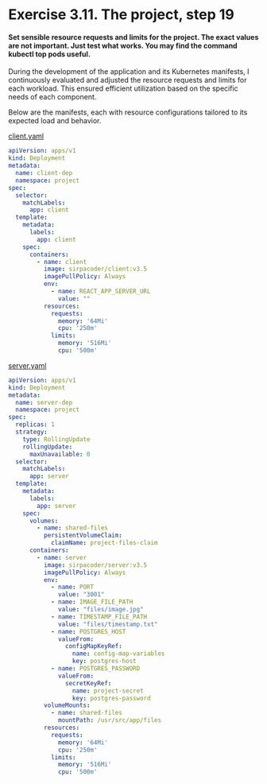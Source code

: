 # Exercise 3.11. The project, step 19

#### Set sensible resource requests and limits for the project. The exact values are not important. Just test what works. You may find the command kubectl top pods useful.

During the development of the application and its Kubernetes manifests, I
continuously evaluated and adjusted the resource requests and limits for each
workload. This ensured efficient utilization based on the specific needs of each
component.

Below are the manifests, each with resource configurations tailored to its
expected load and behavior.

[client.yaml](deploy/kubernetes/base/00-client.yaml)

```yaml
apiVersion: apps/v1
kind: Deployment
metadata:
  name: client-dep
  namespace: project
spec:
  selector:
    matchLabels:
      app: client
  template:
    metadata:
      labels:
        app: client
    spec:
      containers:
        - name: client
          image: sirpacoder/client:v3.5
          imagePullPolicy: Always
          env:
            - name: REACT_APP_SERVER_URL
              value: ""
          resources:
            requests:
              memory: '64Mi'
              cpu: '250m'
            limits:
              memory: '516Mi'
              cpu: '500m'
```

[server.yaml](deploy/kubernetes/base/01-server.yaml)

```yaml
apiVersion: apps/v1
kind: Deployment
metadata:
  name: server-dep
  namespace: project
spec:
  replicas: 1
  strategy:
    type: RollingUpdate
    rollingUpdate:
      maxUnavailable: 0
  selector:
    matchLabels:
      app: server
  template:
    metadata:
      labels:
        app: server
    spec:
      volumes:
        - name: shared-files
          persistentVolumeClaim:
            claimName: project-files-claim
      containers:
        - name: server
          image: sirpacoder/server:v3.5
          imagePullPolicy: Always
          env:
            - name: PORT
              value: "3001"
            - name: IMAGE_FILE_PATH
              value: "files/image.jpg"
            - name: TIMESTAMP_FILE_PATH
              value: "files/timestamp.txt"
            - name: POSTGRES_HOST
              valueFrom:
                configMapKeyRef:
                  name: config-map-variables
                  key: postgres-host
            - name: POSTGRES_PASSWORD
              valueFrom:
                secretKeyRef:
                  name: project-secret
                  key: postgres-password
          volumeMounts:
            - name: shared-files
              mountPath: /usr/src/app/files
          resources:
            requests:
              memory: '64Mi'
              cpu: '250m'
            limits:
              memory: '516Mi'
              cpu: '500m'
```
